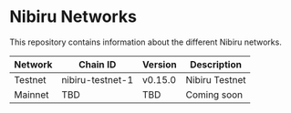 # Nibiru Networks

This repository contains information about the different Nibiru networks.

| Network | Chain ID         | Version | Description      |
|---------|------------------|---------|------------------|
| Testnet | nibiru-testnet-1 | v0.15.0 | Nibiru Testnet   |
| Mainnet | TBD              | TBD     | Coming soon      |
